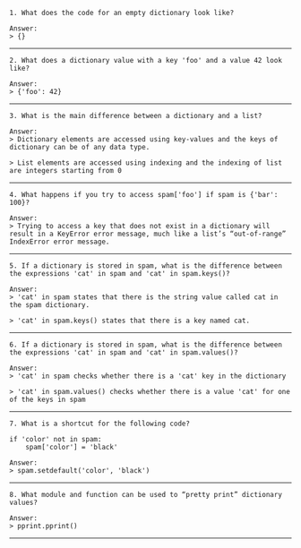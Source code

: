 ```
1. What does the code for an empty dictionary look like?
```
```
Answer:
> {}
```
-----------------------------------------------------
```
2. What does a dictionary value with a key 'foo' and a value 42 look like?
```
```
Answer:
> {'foo': 42}
```
-----------------------------------------------------
```
3. What is the main difference between a dictionary and a list?
```
```
Answer:
> Dictionary elements are accessed using key-values and the keys of dictionary can be of any data type.

> List elements are accessed using indexing and the indexing of list are integers starting from 0
```
-----------------------------------------------------
```
4. What happens if you try to access spam['foo'] if spam is {'bar': 100}?
```
```
Answer:
> Trying to access a key that does not exist in a dictionary will result in a KeyError error message, much like a list’s “out-of-range” IndexError error message.
```
-----------------------------------------------------
```
5. If a dictionary is stored in spam, what is the difference between the expressions 'cat' in spam and 'cat' in spam.keys()?
```
```
Answer:
> 'cat' in spam states that there is the string value called cat in the spam dictionary.

> 'cat' in spam.keys() states that there is a key named cat.
```
-----------------------------------------------------
```
6. If a dictionary is stored in spam, what is the difference between the expressions 'cat' in spam and 'cat' in spam.values()?
```
```
Answer:
> 'cat' in spam checks whether there is a 'cat' key in the dictionary

> 'cat' in spam.values() checks whether there is a value 'cat' for one of the keys in spam
```
-----------------------------------------------------
```
7. What is a shortcut for the following code?

if 'color' not in spam:
    spam['color'] = 'black'
```
```
Answer:
> spam.setdefault('color', 'black')
```
-----------------------------------------------------
```
8. What module and function can be used to “pretty print” dictionary values?
```
```
Answer:
> pprint.pprint()
```
-----------------------------------------------------
